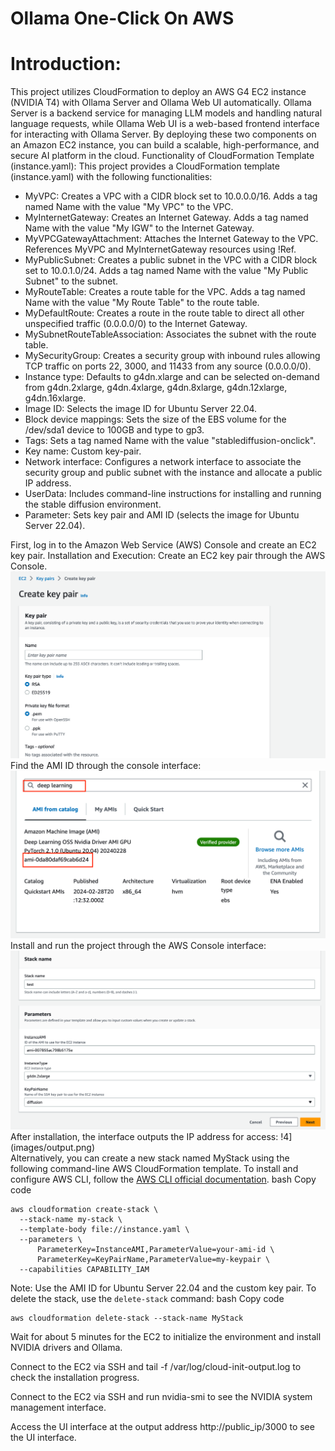 # Ollama One-Click On AWS

# Introduction:

This project utilizes CloudFormation to deploy an AWS G4 EC2 instance (NVIDIA T4) with Ollama Server and Ollama Web UI automatically. Ollama Server is a backend service for managing LLM models and handling natural language requests, while Ollama Web UI is a web-based frontend interface for interacting with Ollama Server. By deploying these two components on an Amazon EC2 instance, you can build a scalable, high-performance, and secure AI platform in the cloud.
Functionality of CloudFormation Template (instance.yaml):
This project provides a CloudFormation template (instance.yaml) with the following functionalities:

- MyVPC: Creates a VPC with a CIDR block set to 10.0.0.0/16. Adds a tag named Name with the value "My VPC" to the VPC.
- MyInternetGateway: Creates an Internet Gateway. Adds a tag named Name with the value "My IGW" to the Internet Gateway.
- MyVPCGatewayAttachment: Attaches the Internet Gateway to the VPC. References MyVPC and MyInternetGateway resources using !Ref.
- MyPublicSubnet: Creates a public subnet in the VPC with a CIDR block set to 10.0.1.0/24. Adds a tag named Name with the value "My Public Subnet" to the subnet.
- MyRouteTable: Creates a route table for the VPC. Adds a tag named Name with the value "My Route Table" to the route table.
- MyDefaultRoute: Creates a route in the route table to direct all other unspecified traffic (0.0.0.0/0) to the Internet Gateway.
- MySubnetRouteTableAssociation: Associates the subnet with the route table.
- MySecurityGroup: Creates a security group with inbound rules allowing TCP traffic on ports 22, 3000, and 11433 from any source (0.0.0.0/0).
- Instance type: Defaults to g4dn.xlarge and can be selected on-demand from g4dn.2xlarge, g4dn.4xlarge, g4dn.8xlarge, g4dn.12xlarge, g4dn.16xlarge.
- Image ID: Selects the image ID for Ubuntu Server 22.04.
- Block device mappings: Sets the size of the EBS volume for the /dev/sda1 device to 100GB and type to gp3.
- Tags: Sets a tag named Name with the value "stablediffusion-onclick".
- Key name: Custom key-pair.
- Network interface: Configures a network interface to associate the security group and public subnet with the instance and allocate a public IP address.
- UserData: Includes command-line instructions for installing and running the stable diffusion environment.
- Parameter: Sets key pair and AMI ID (selects the image for Ubuntu Server 22.04).

First, log in to the Amazon Web Service (AWS) Console and create an EC2 key pair.
Installation and Execution:
Create an EC2 key pair through the AWS Console.
![1](images/keypair.png)  
Find the AMI ID through the console interface:
![2](images/ami.png)  
Install and run the project through the AWS Console interface:
![3](images/input.png)  
After installation, the interface outputs the IP address for access:
!4](images/output.png)  
Alternatively, you can create a new stack named MyStack using the following command-line AWS CloudFormation template. To install and configure AWS CLI, follow the [AWS CLI official documentation](https://docs.aws.amazon.com/cli/latest/userguide/install-cliv2.html).
bash
Copy code

```
aws cloudformation create-stack \
  --stack-name my-stack \
  --template-body file://instance.yaml \
  --parameters \
      ParameterKey=InstanceAMI,ParameterValue=your-ami-id \
      ParameterKey=KeyPairName,ParameterValue=my-keypair \
  --capabilities CAPABILITY_IAM
```

Note: Use the AMI ID for Ubuntu Server 22.04 and the custom key pair.
To delete the stack, use the `delete-stack` command:
bash
Copy code

```
aws cloudformation delete-stack --stack-name MyStack
```

Wait for about 5 minutes for the EC2 to initialize the environment and install NVIDIA drivers and Ollama.

Connect to the EC2 via SSH and tail -f /var/log/cloud-init-output.log to check the installation progress.

Connect to the EC2 via SSH and run nvidia-smi to see the NVIDIA system management interface.

Access the UI interface at the output address http://public_ip/3000 to see the UI interface.
